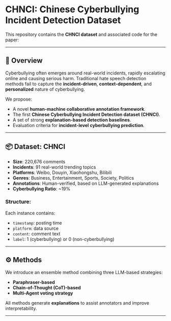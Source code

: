 # CHNCI: Chinese Cyberbullying Incident Detection Dataset

This repository contains the **CHNCI dataset** and associated code for the paper:

---

## 🧠 Overview

Cyberbullying often emerges around real-world incidents, rapidly escalating online and causing serious harm. Traditional hate speech detection methods fail to capture the **incident-driven**, **context-dependent**, and **personalized** nature of cyberbullying.

We propose:
- A novel **human-machine collaborative annotation framework**.
- The first **Chinese Cyberbullying Incident Detection dataset (CHNCI)**.
- A set of strong **explanation-based detection baselines**.
- Evaluation criteria for **incident-level cyberbullying prediction**.

---

## 📦 Dataset: CHNCI

- **Size**: 220,676 comments  
- **Incidents**: 91 real-world trending topics  
- **Platforms**: Weibo, Douyin, Xiaohongshu, Bilibili  
- **Genres**: Business, Entertainment, Sports, Society, Politics  
- **Annotations**: Human-verified, based on LLM-generated explanations  
- **Cyberbullying Ratio**: ~19%  

### Structure:
Each instance contains:
- `timestamp`: posting time
- `platform`: data source
- `content`: comment text
- `label`: 1 (cyberbullying) or 0 (non-cyberbullying)

---

## ⚙️ Methods

We introduce an ensemble method combining three LLM-based strategies:

- **Paraphraser-based**
- **Chain-of-Thought (CoT)-based**
- **Multi-Agent voting strategy**

All methods generate **explanations** to assist annotators and improve interpretability.

---





